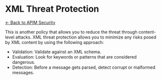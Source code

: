 # XML Threat Protection

[<- Back to APIM Security](./apim-security-readme.md)


This is another policy that allows you to reduce the threat through content-level attacks. XML threat protection allows you to minimize any risks posed by XML content by using the following approach:

* Validation: Validate against an XML schema.
* Evaluation: Look for keywords or patterns that are considered dangerous.
* Detection: Before a message gets parsed, detect corrupt or malformed messages.

